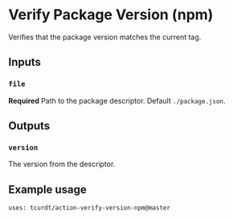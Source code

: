 # Verify Package Version (npm)

Verifies that the package version matches the current tag.

## Inputs

### `file`

**Required** Path to the package descriptor. Default `./package.json`.

## Outputs

### `version`

The version from the descriptor.

## Example usage

    uses: tcurdt/action-verify-version-npm@master
